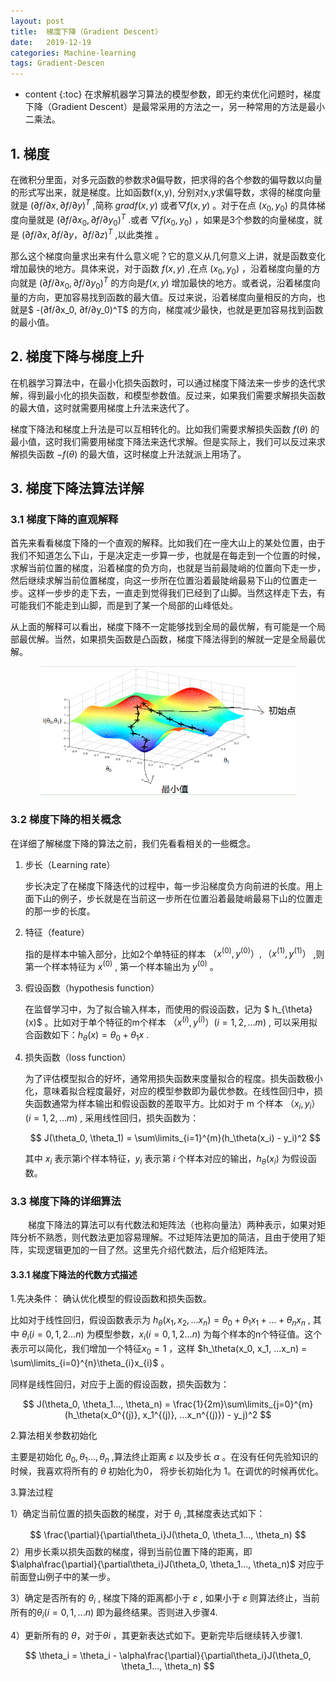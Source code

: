 ```yaml
---
layout: post
title:  梯度下降（Gradient Descent）
date:   2019-12-19
categories: Machine-learning
tags: Gradient-Descen    
---
```

* content
{:toc}
在求解机器学习算法的模型参数，即无约束优化问题时，梯度下降（Gradient Descent）是最常采用的方法之一，另一种常用的方法是最小二乘法。









## **1. 梯度**

在微积分里面，对多元函数的参数求∂偏导数，把求得的各个参数的偏导数以向量的形式写出来，就是梯度。比如函数f(x,y), 分别对x,y求偏导数，求得的梯度向量就是 $(∂f/∂x, ∂f/∂y)^T$ ,简称 $grad f(x,y)$ 或者$▽f(x,y)$ 。对于在点 $(x_0,y_0)$ 的具体梯度向量就是 $(∂f/∂x_0, ∂f/∂y_0)^T$ .或者 $▽f(x_0,y_0)$ ，如果是3个参数的向量梯度，就是 $(∂f/∂x, ∂f/∂y，∂f/∂z)^T$ ,以此类推 。



那么这个梯度向量求出来有什么意义呢？它的意义从几何意义上讲，就是函数变化增加最快的地方。具体来说，对于函数 $f(x,y)$ ,在点 $(x_0,y_0)$ ，沿着梯度向量的方向就是 $(∂f/∂x_0, ∂f/∂y_0)^T$  的方向是$f(x,y)$ 增加最快的地方。或者说，沿着梯度向量的方向，更加容易找到函数的最大值。反过来说，沿着梯度向量相反的方向，也就是$ -(∂f/∂x_0, ∂f/∂y_0)^T$ 的方向，梯度减少最快，也就是更加容易找到函数的最小值。



## **2. 梯度下降与梯度上升**

在机器学习算法中，在最小化损失函数时，可以通过梯度下降法来一步步的迭代求解，得到最小化的损失函数，和模型参数值。反过来，如果我们需要求解损失函数的最大值，这时就需要用梯度上升法来迭代了。

梯度下降法和梯度上升法是可以互相转化的。比如我们需要求解损失函数 $f(θ)$ 的最小值，这时我们需要用梯度下降法来迭代求解。但是实际上，我们可以反过来求解损失函数 $-f(θ)$ 的最大值，这时梯度上升法就派上用场了。



## **3. 梯度下降法算法详解**

### 3.1 梯度下降的直观解释

首先来看看梯度下降的一个直观的解释。比如我们在一座大山上的某处位置，由于我们不知道怎么下山，于是决定走一步算一步，也就是在每走到一个位置的时候，求解当前位置的梯度，沿着梯度的负方向，也就是当前最陡峭的位置向下走一步，然后继续求解当前位置梯度，向这一步所在位置沿着最陡峭最易下山的位置走一步。这样一步步的走下去，一直走到觉得我们已经到了山脚。当然这样走下去，有可能我们不能走到山脚，而是到了某一个局部的山峰低处。



从上面的解释可以看出，梯度下降不一定能够找到全局的最优解，有可能是一个局部最优解。当然，如果损失函数是凸函数，梯度下降法得到的解就一定是全局最优解。

<center>
    <img src="https://raw.githubusercontent.com/HG1227/image/master/img_tuchuang/20191219101609.png"/>
</center>



### 3.2 梯度下降的相关概念

在详细了解梯度下降的算法之前，我们先看看相关的一些概念。

1. 步长（Learning rate）

   步长决定了在梯度下降迭代的过程中，每一步沿梯度负方向前进的长度。用上面下山的例子，步长就是在当前这一步所在位置沿着最陡峭最易下山的位置走的那一步的长度。

2. 特征（feature）

   指的是样本中输入部分，比如2个单特征的样本 $（x^{(0)},y^{(0)}）,（x^{(1)},y^{(1)}）$ ,则第一个样本特征为  $x^{(0)}$  , 第一个样本输出为 $y^{(0)}$  。

3. 假设函数（hypothesis function）
   

   在监督学习中，为了拟合输入样本，而使用的假设函数，记为 $ h_{\theta}(x)$ 。比如对于单个特征的m个样本 $（x^{(i)},y^{(i)}）(i=1,2,...m)$  , 可以采用拟合函数如下：$h_{\theta}(x) = \theta_0+\theta_1x$ .

4. 损失函数（loss function）

   为了评估模型拟合的好坏，通常用损失函数来度量拟合的程度。损失函数极小化，意味着拟合程度最好，对应的模型参数即为最优参数。在线性回归中，损失函数通常为样本输出和假设函数的差取平方。比如对于 m 个样本 $（x_i,y_i）(i=1,2,...m)$ , 采用线性回归，损失函数为：

   
   $$
   J(\theta_0, \theta_1) = \sum\limits_{i=1}^{m}(h_\theta(x_i) - y_i)^2
   $$

   其中 $x_i$ 表示第i个样本特征，$y_i$ 表示第 $i$ 个样本对应的输出，$h_θ(x_i)$ 为假设函数。  



### 3.3 梯度下降的详细算法

　　梯度下降法的算法可以有代数法和矩阵法（也称向量法）两种表示，如果对矩阵分析不熟悉，则代数法更加容易理解。不过矩阵法更加的简洁，且由于使用了矩阵，实现逻辑更加的一目了然。这里先介绍代数法，后介绍矩阵法。

#### 3.3.1 梯度下降法的代数方式描述

1.先决条件： 确认优化模型的假设函数和损失函数。

比如对于线性回归，假设函数表示为 $h_\theta(x_1, x_2, ...x_n) = \theta_0 + \theta_{1}x_1 + ... + \theta_{n}x_{n}$ , 其中 $θ_i (i = 0,1,2... n)$ 为模型参数，$x_i (i = 0,1,2... n)$ 为每个样本的n个特征值。这个表示可以简化，我们增加一个特征$x_0=1$ ，这样 $h_\theta(x_0, x_1, ...x_n) = \sum\limits_{i=0}^{n}\theta_{i}x_{i}$  。

同样是线性回归，对应于上面的假设函数，损失函数为：


$$
J(\theta_0, \theta_1..., \theta_n) = \frac{1}{2m}\sum\limits_{j=0}^{m}(h_\theta(x_0^{(j)}, x_1^{(j)}, ...x_n^{(j)}) - y_j)^2
$$

2.算法相关参数初始化

主要是初始化 $\theta_0, \theta_1..., \theta_n$  ,算法终止距离 $ε$ 以及步长 $α$ 。在没有任何先验知识的时候，我喜欢将所有的 $θ$ 初始化为0， 将步长初始化为 1。在调优的时候再优化。



3.算法过程

1）确定当前位置的损失函数的梯度，对于 $θ_i$ ,其梯度表达式如下：

$$
\frac{\partial}{\partial\theta_i}J(\theta_0, \theta_1..., \theta_n)
$$
2）用步长乘以损失函数的梯度，得到当前位置下降的距离，即 $\alpha\frac{\partial}{\partial\theta_i}J(\theta_0, \theta_1..., \theta_n)$ 对应于前面登山例子中的某一步。

3）确定是否所有的  $\theta_i$  , 梯度下降的距离都小于 $ε$ , 如果小于 $ε$ 则算法终止，当前所有的$θ_i(i=0,1,...n)$ 即为最终结果。否则进入步骤4.

4）更新所有的 $θ$，对于$θi$ ，其更新表达式如下。更新完毕后继续转入步骤1.


$$
\theta_i = \theta_i - \alpha\frac{\partial}{\partial\theta_i}J(\theta_0, \theta_1..., \theta_n)
$$
